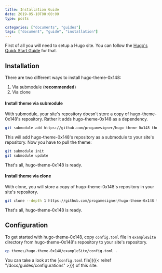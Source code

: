 ```yaml
---
title: Installation Guide
date: 2019-05-10T00:00:00
type: posts

categories: ["documents", "guides"]
tags: ["document", "guide", "installation"]
---
```


First of all you will need to setup a Hugo site. You can follow the [Hugo's Quick Start Guide](https://gohugo.io/getting-started/quick-start/) for that.

<!--more-->

## Installation

There are two different ways to install hugo-theme-0x148:

1. Via submodule (**recommended**)
2. Via clone

#### Install theme via submodule

With submodule, your site's repository doesn't store a copy of hugo-theme-0x148's repository. Rather it adds hugo-theme-0x148 as a dependency.

```sh
git submodule add https://github.com/progamesigner/hugo-theme-0x148 themes/hugo-theme-0x148
```

This will add hugo-theme-0x148's repository as a submodule to your site's repository. Now you have to pull the theme:

```sh
git submodule init
git submodule update
```

That's all, hugo-theme-0x148 is ready.

#### Install theme via clone

With clone, you will store a copy of hugo-theme-0x148's repository in your site's repository.

```sh
git clone --depth 1 https://github.com/progamesigner/hugo-theme-0x148 themes/hugo-theme-0x148
```

That's all, hugo-theme-0x148 is ready.

## Configuration

To get started with hugo-theme-0x148, copy `config.toml` file in `exampleSite` directory from hugo-theme-0x148's repository to your site's repository.

```sh
cp themes/hugo-theme-0x148/exampleSite/config.toml .
```

You can take a look at the [`config.toml` file]({{< relref "/docs/guides/configurations" >}}) of this site.
